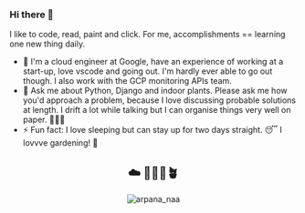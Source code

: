 ### Hi there 👋

I like to code, read, paint and click. For me, accomplishments == learning one new thing daily. 

- 🔭 I'm a cloud engineer at Google, have an experience of working at a start-up, love vscode and going out. I'm hardly ever able to go out though. I also work with the GCP monitoring APIs team.
- 💬 Ask me about Python, Django and indoor plants. 
Please ask me how you'd approach a problem, because I love discussing probable solutions at length. I drift a lot while talking but I can organise things very well on paper. 👩🏼‍💻
- ⚡ Fun fact: I love sleeping but can stay up for two days straight. 😴 I lovvve gardening! 🌱
  
<h2 align = "center" > ☁️ 👩🏻‍💻🪴 </h2>
<link rel="stylesheet" href="https://cdn.jsdelivr.net/gh/devicons/devicon@latest/devicon.min.css">


<p align = "center">
<img src="https://github-readme-stats.vercel.app/api?username=winter-code&show_icons=true&count_private=true&count_private=true&hide_border=true" alt="arpana_naa" />

